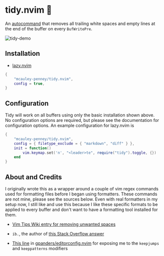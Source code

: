 # tidy.nvim 🧹

An [autocommand](https://neovim.io/doc/user/autocmd.html) that removes all trailing white spaces and empty lines at the end of the buffer on every `BufWritePre`.

![tidy-demo](https://github.com/mcauley-penney/tidy.nvim/assets/59481467/f3807c69-2b36-4a14-b83a-dd0f2829e096)


## Installation
- [lazy.nvim](https://github.com/folke/lazy.nvim)

```lua
{
    "mcauley-penney/tidy.nvim",
    config = true,
} 
```


## Configuration
Tidy will work on all buffers using only the basic installation shown above. No configuration options are required, but please see the documentation for configuration options. An example configuration for lazy.nvim is

```lua
{
    "mcauley-penney/tidy.nvim",
    config = { filetype_exclude = { "markdown", "diff" } },
    init = function()
        vim.keymap.set('n', "<leader>te", require("tidy").toggle, {})
    end
} 
```


## About and Credits
I originally wrote this as a wrapper around a couple of vim regex commands used for formatting files before I began using formatters. These commands are not mine, please see the sources below. Even with real formatters in my setup now, I still like and use this because I like these specific formats to be applied to every buffer and don't want to have a formatting tool installed for them.

- [Vim Tips Wiki entry for removing unwanted spaces](https://vim.fandom.com/wiki/Remove_unwanted_spaces#Automatically_removing_all_trailing_whitespace)

- `ib.`, the author of [this Stack Overflow answer](https://stackoverflow.com/a/7501902)

- [This line](https://github.com/gpanders/editorconfig.nvim/blob/ae3586771996b2fb1662eb0c17f5d1f4f5759bb7/lua/editorconfig.lua#L180)
in [gpanders/editorconfig.nvim](https://github.com/gpanders/editorconfig.nvim) for exposing me to the `keepjumps`
and `keeppatterns` modifiers

